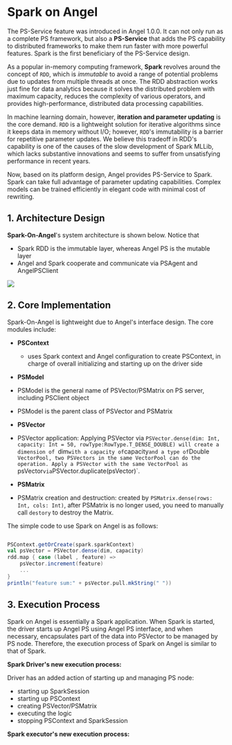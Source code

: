 # Spark on Angel

The PS-Service feature was introduced in Angel 1.0.0. It can not only run as a complete PS framework, but also a **PS-Service** that adds the PS capability to distributed frameworks to make them run faster with more powerful features. Spark is the first beneficiary of the PS-Service design. 

As a popular in-memory computing framework, **Spark** revolves around the concept of `RDD`, which is *immutable* to avoid a range of potential problems due to updates from multiple threads at once. The RDD abstraction works just fine for data analytics because it solves the distributed problem with maximum capacity, reduces the complexity of various operators, and provides high-performance, distributed data processing capabilities. 

In machine learning domain, however, **iteration and parameter updating** is the core demand. `RDD` is a lightweight solution for iterative algorithms since it keeps data in memory without I/O; however, `RDD`'s immutability is a barrier for repetitive parameter updates. We believe this tradeoff in RDD's capability is one of the causes of the slow development of Spark MLLib, which lacks substantive innovations and seems to suffer from unsatisfying performance in recent years. 

Now, based on its platform design, Angel provides PS-Service to Spark. Spark can  take full advantage of parameter updating capabilities. Complex models can be trained efficiently in elegant code with minimal cost of rewriting.     

## 1. Architecture Design 

**Spark-On-Angel**'s system architecture is shown below. Notice that

* Spark RDD is the immutable layer, whereas Angel PS is the mutable layer
* Angel and Spark cooperate and communicate via PSAgent and AngelPSClient

![](../img/spark_on_angel_architecture.png)

## 2. Core Implementation

Spark-On-Angel is lightweight due to Angel's interface design. The core modules include:

* **PSContext**
	* uses Spark context and Angel configuration to create PSContext, in charge of overall initializing and starting up on the driver side

* **PSModel**
* PSModel is the general name of PSVector/PSMatrix on PS server, including PSClient object
* PSModel is the parent class of PSVector and PSMatrix

* **PSVector**
* PSVector application: Applying PSVector via `PSVector.dense(dim: Int, capacity: Int = 50, rowType:RowType.T_DENSE_DOUBLE) will create a dimension of `dim` with a capacity of `capacity` and a type of `Double `VectorPool, two PSVectors in the same VectorPool can do the operation.
Apply a PSVector with the same VectorPool as `psVector` via `PSVector.duplicate(psVector)`.

* **PSMatrix**
* PSMatrix creation and destruction: created by `PSMatrix.dense(rows: Int, cols: Int)`, after PSMatrix is ​​no longer used, you need to manually call `destory` to destroy the Matrix.

The simple code to use Spark on Angel is as follows:

```Scala

PSContext.getOrCreate(spark.sparkContext)
val psVector = PSVector.dense(dim, capacity)
rdd.map { case (label , feature) =>
    psVector.increment(feature)
    ...
}
println("feature sum:" + psVector.pull.mkString(" "))
```


## 3. Execution Process

Spark on Angel is essentially a Spark application. When Spark is started, the driver starts up Angel PS using Angel PS interface, and when necessary, encapsulates part of the data into PSVector to be managed by PS node. Therefore, the execution process of Spark on Angel is similar to that of Spark. 

**Spark Driver's new execution process:**

Driver has an added action of starting up and managing PS node:

- starting up SparkSession
- starting up PSContext
- creating PSVector/PSMatrix
- executing the logic 
- stopping PSContext and SparkSession

**Spark executor's new execution process:**


